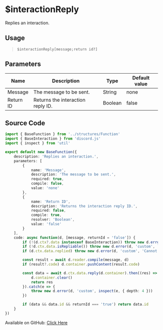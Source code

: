 # $interactionReply
Replies an interaction.
## Usage
> `$interactionReply[message;return id?]`
## Parameters
|   Name    |            Description            |  Type   | Default value |
|-----------|-----------------------------------|---------|---------------|
| Message   | The message to be sent.           | String  | none          |
| Return ID | Returns the interaction reply ID. | Boolean | false         |

## Source Code
```ts
import { BaseFunction } from '../structures/Function'
import { BaseInteraction } from 'discord.js'
import { inspect } from 'util'

export default new BaseFunction({
    description: 'Replies an interaction.',
    parameters: [
        {
            name: 'Message',
            description: 'The message to be sent.',
            required: true,
            compile: false,
            value: 'none'
        },
        {
            name: 'Return ID',
            description: 'Returns the interaction reply ID.',
            required: false,
            compile: true,
            resolver: 'Boolean',
            value: 'false'
        }
    ],
    code: async function(d, [message, returnId = 'false']) {
        if (!(d.ctx?.data instanceof BaseInteraction)) throw new d.error(d, 'disallowed', d.function?.name!, 'interactions')
        if (!d.ctx.data.isRepliable()) throw new d.error(d, 'custom', `${d.commandType} is not repliable.`)
        if (d.ctx.data.replied) throw new d.error(d, 'custom', 'Cannot reply an interaction that is already replied.')

        const result = await d.reader.compile(message, d)
        if (result?.code) d.container.pushContent(result.code)

        const data = await d.ctx.data.reply(d.container).then((res) => {
            d.container.clear()
            return res
        }).catch(e => {
            throw new d.error(d, 'custom', inspect(e, { depth: 4 }))
        })

        if (data && data.id && returnId === 'true') return data.id
    }
})

```
Available on GitHub: [Click Here](https://github.com/Cyberghxst/bdjs/blob/v1/src/functions/interactionReply.ts)